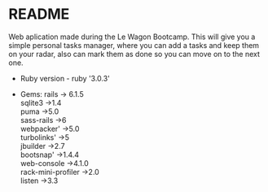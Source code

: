 # README

Web aplication made during the Le Wagon Bootcamp.
  This will give you a simple personal tasks manager, where you can add a tasks and keep them on your radar, also can mark them as done so you can move on to the next one.



-  Ruby version - ruby '3.0.3'

- Gems:
    rails -> 6.1.5<br>
    sqlite3 ->1.4<br>
    puma ->5.0<br>
    sass-rails ->6<br>
    webpacker' ->5.0<br>
    turbolinks' ->5<br>
    jbuilder ->2.7<br>
    bootsnap' ->1.4.4<br>
    web-console ->4.1.0<br>
    rack-mini-profiler ->2.0<br>
    listen ->3.3<br>
